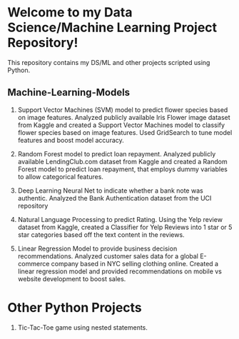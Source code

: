 # Welcome to my Data Science/Machine Learning Project Repository!

This repository contains my DS/ML and other projects scripted using Python.

## Machine-Learning-Models

1. Support Vector Machines (SVM) model to predict flower species based on image features.
Analyzed publicly available Iris Flower image dataset from Kaggle and created a Support Vector Machines model to classify flower species based on image features. Used GridSearch to tune model features and boost model accuracy.

2. Random Forest model to predict loan repayment. 
Analyzed publicly available LendingClub.com dataset from Kaggle and created a Random Forest model to predict loan repayment, that employs dummy variables to allow categorical features.

3. Deep Learning Neural Net to indicate whether a bank note was authentic.
Analyzed the Bank Authentication dataset from the UCI repository

4. Natural Language Processing to predict Rating.
Using the Yelp review dataset from Kaggle, created a Classifier for Yelp Reviews into 1 star or 5 star categories based off the text content in the reviews.

5. Linear Regression Model to provide business decision recommendations.
Analyzed customer sales data for a global E-commerce company based in NYC selling clothing online. Created a linear regression model and provided recommendations on mobile vs website development to boost sales.


# Other Python Projects

1. Tic-Tac-Toe game using nested statements.
